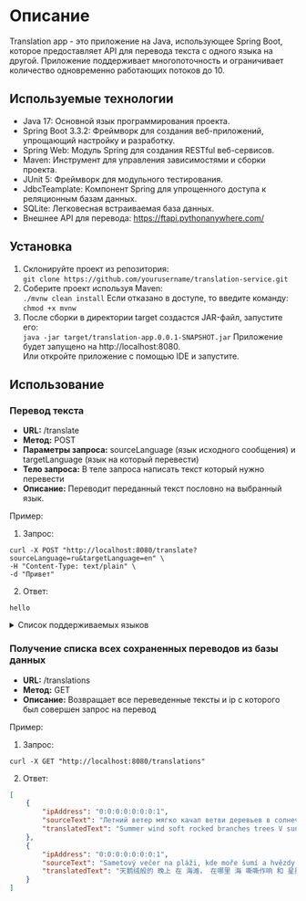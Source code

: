 # Описание
Translation app - это приложение на Java, использующее Spring Boot, которое предоставляет API для перевода текста с одного языка на другой. Приложение поддерживает многопоточность и ограничивает количество одновременно работающих потоков до 10.
## Используемые технологии
* Java 17: Основной язык программирования проекта.
* Spring Boot 3.3.2: Фреймворк для создания веб-приложений, упрощающий настройку и разработку.
* Spring Web: Модуль Spring для создания RESTful веб-сервисов.
* Maven: Инструмент для управления зависимостями и сборки проекта.
* JUnit 5: Фреймворк для модульного тестирования.
* JdbcTeamplate: Компонент Spring для упрощенного доступа к реляционным базам данных.
* SQLite: Легковесная встраиваемая база данных.
* Внешнее API для перевода: https://ftapi.pythonanywhere.com/
## Установка
1. Склонируйте проект из репозитория:  
` git clone https://github.com/yourusername/translation-service.git `
2. Соберите проект используя Maven:  
`./mvnw clean install`
Если отказано в доступе, то введите команду: `chmod +x mvnw`
4. После сборки в директории target создастся JAR-файл, запустите его:  
`java -jar target/translation-app.0.0.1-SNAPSHOT.jar`
Приложение будет запущено на http://localhost:8080.  
Или откройте приложение с помощью IDE и запустите.
## Использование
### Перевод текста
* **URL:** /translate
* **Метод:** POST
* **Параметры запроса:** sourceLanguage (язык исходного сообщения) и targetLanguage (язык на который перевести)
* **Тело запроса:** В теле запроса написать текст который нужно перевести
* **Описание:** Переводит переданный текст пословно на выбранный язык.

Пример:
1. Запрос:
```curl
curl -X POST "http://localhost:8080/translate?sourceLanguage=ru&targetLanguage=en" \
-H "Content-Type: text/plain" \
-d "Привет"
```
2. Ответ:
```curl
hello
```
<details>
  <summary>Список поддерживаемых языков</summary>
  <ul>
    <li>af: afrikaans</li>
    <li>sq: albanian</li>
    <li>am: amharic</li>
    <li>ar: arabic</li>
    <li>hy: armenian</li>
    <li>az: azerbaijani</li>
    <li>eu: basque</li>
    <li>be: belarusian</li>
    <li>bn: bengali</li>
    <li>bs: bosnian</li>
    <li>bg: bulgarian</li>
    <li>ca: catalan</li>
    <li>ceb: cebuano</li>
    <li>ny: chichewa</li>
    <li>zh-cn: chinese (simplified)</li>
    <li>zh-tw: chinese (traditional)</li>
    <li>co: corsican</li>
    <li>hr: croatian</li>
    <li>cs: czech</li>
    <li>da: danish</li>
    <li>nl: dutch</li>
    <li>en: english</li>
    <li>eo: esperanto</li>
    <li>et: estonian</li>
    <li>tl: filipino</li>
    <li>fi: finnish</li>
    <li>fr: french</li>
    <li>fy: frisian</li>
    <li>gl: galician</li>
    <li>ka: georgian</li>
    <li>de: german</li>
    <li>el: greek</li>
    <li>gu: gujarati</li>
    <li>ht: haitian creole</li>
    <li>ha: hausa</li>
    <li>haw: hawaiian</li>
    <li>iw: hebrew</li>
    <li>he: hebrew</li>
    <li>hi: hindi</li>
    <li>hmn: hmong</li>
    <li>hu: hungarian</li>
    <li>is: icelandic</li>
    <li>ig: igbo</li>
    <li>id: indonesian</li>
    <li>ga: irish</li>
    <li>it: italian</li>
    <li>ja: japanese</li>
    <li>jw: javanese</li>
    <li>kn: kannada</li>
    <li>kk: kazakh</li>
    <li>km: khmer</li>
    <li>ko: korean</li>
    <li>ku: kurdish (kurmanji)</li>
    <li>ky: kyrgyz</li>
    <li>lo: lao</li>
    <li>la: latin</li>
    <li>lv: latvian</li>
    <li>lt: lithuanian</li>
    <li>lb: luxembourgish</li>
    <li>mk: macedonian</li>
    <li>mg: malagasy</li>
    <li>ms: malay</li>
    <li>ml: malayalam</li>
    <li>mt: maltese</li>
    <li>mi: maori</li>
    <li>mr: marathi</li>
    <li>mn: mongolian</li>
    <li>my: myanmar (burmese)</li>
    <li>ne: nepali</li>
    <li>no: norwegian</li>
    <li>or: odia</li>
    <li>ps: pashto</li>
    <li>fa: persian</li>
    <li>pl: polish</li>
    <li>pt: portuguese</li>
    <li>pa: punjabi</li>
    <li>ro: romanian</li>
    <li>ru: russian</li>
    <li>sm: samoan</li>
    <li>gd: scots gaelic</li>
    <li>sr: serbian</li>
    <li>st: sesotho</li>
    <li>sn: shona</li>
    <li>sd: sindhi</li>
    <li>si: sinhala</li>
    <li>sk: slovak</li>
    <li>sl: slovenian</li>
    <li>so: somali</li>
    <li>es: spanish</li>
    <li>su: sundanese</li>
    <li>sw: swahili</li>
    <li>sv: swedish</li>
    <li>tg: tajik</li>
    <li>ta: tamil</li>
    <li>te: telugu</li>
    <li>th: thai</li>
    <li>tr: turkish</li>
    <li>uk: ukrainian</li>
    <li>ur: urdu</li>
    <li>ug: uyghur</li>
    <li>uz: uzbek</li>
    <li>vi: vietnamese</li>
    <li>cy: welsh</li>
    <li>xh: xhosa</li>
    <li>yi: yiddish</li>
    <li>yo: yoruba</li>
    <li>zu: zulu</li>
  </ul>
</details>

### Получение списка всех сохраненных переводов из базы данных

* **URL:** /translations
* **Метод:** GET
* **Описание:** Возвращает все переведенные тексты и ip с которого был совершен запрос на перевод

Пример:  
1. Запрос:
```curl
curl -X GET "http://localhost:8080/translations"
```
2. Ответ:
```json
[
    {
        "ipAddress": "0:0:0:0:0:0:0:1",
        "sourceText": "Летний ветер мягко качал ветви деревьев в солнечном саду.",
        "translatedText": "Summer wind soft rocked branches trees V sunny garden."
    },
    {
        "ipAddress": "0:0:0:0:0:0:0:1",
        "sourceText": "Sametový večer na pláži, kde moře šumí a hvězdy třpytí se na obloze nad námi.",
        "translatedText": "天鹅绒般的 晚上 在 海滩， 在哪里 海 嘶嘶作响 和 星星 闪光 和 在 天空 超过 我们。"
    }
]
```
